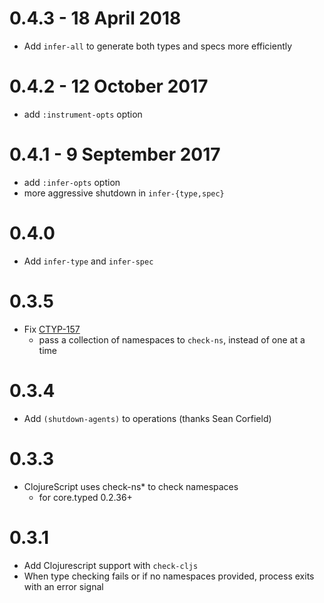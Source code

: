 # 0.4.3 - 18 April 2018

- Add `infer-all` to generate both types and specs more efficiently

# 0.4.2 - 12 October 2017

- add `:instrument-opts` option

# 0.4.1 - 9 September 2017

- add `:infer-opts` option
- more aggressive shutdown in `infer-{type,spec}`

# 0.4.0

- Add `infer-type` and `infer-spec`

# 0.3.5

- Fix [CTYP-157](http://dev.clojure.org/jira/browse/CTYP-157)
  - pass a collection of namespaces to `check-ns`, instead of one at a time

# 0.3.4

- Add `(shutdown-agents)` to operations (thanks Sean Corfield)

# 0.3.3

- ClojureScript uses check-ns* to check namespaces
  - for core.typed 0.2.36+

# 0.3.1

- Add Clojurescript support with `check-cljs`
- When type checking fails or if no namespaces provided,
  process exits with an error signal
